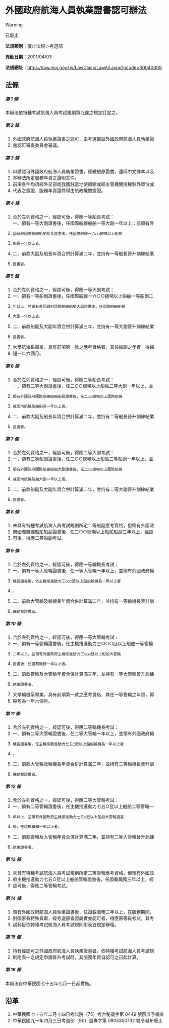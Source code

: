 # 外國政府航海人員執業證書認可辦法


> [!WARNING]
> 已廢止


**法規類別**：廢止法規＞考選部

**異動日期**：2001/04/03  

**法規網址**：https://law.moj.gov.tw/LawClass/LawAll.aspx?pcode=R0040009



## 法條
##### 第 1 條
本辦法依特種考試航海人員考試規則第九條之規定訂定之。

##### 第 2 條
1. 外國政府航海人員執業證書之認可，由考選部設外國政府航海人員執業證
1. 書認可審查委員會審議。

##### 第 3 條
1. 申請認可外國政府航海人員執業證書，應繳驗原證書，連同中文譯本以及
1. 本辦法所定服務年資之證明文件。
1. 前項各件均須經外交部或我國駐當地使領館或經主管機關授權駐外單位或
1. 代表之簽證，服務年資證件得由航政機關簽證。

##### 第 4 條
1. 合於左列資格之一，經認可後，得應一等船長考試：  
一、領有一等大副證書後，任國際航線船舶一等大副一年以上；並領有外
1.     國政府國際航線船舶船長證書後，任國際航線一六○○總噸以上船舶
1.     船長一年以上者。
1. 二、前款大副及船長年資合併計算滿二年，並持有一等船長晉升訓練結業
1.     證書者。

##### 第 5 條
1. 合於左列資格之一，經認可後，得應一等大副考試：　
1. 一、領有一等船副證書後，任國際航線一六○○總噸以上船舶一等船副二
1.     年以上，並領有外國政府國際航線船舶大副證書後，任國際航線船舶
1.     大副一年以上者。
1. 二、前款船副及大副年資合併計算滿三年，並持有一等大副晉升訓練結業
1.     證書者。
1. 大學航海系畢業，具有前項第一款之應考資格者，其任船副之年資，得縮
1. 短一年六個月。

##### 第 6 條
1. 合於左列資格之一，經認可後，得應二等船長考試：  
一、領有二等大副證書後，任二○○總噸以上船舶二等大副一年以上，並
1.     領有外國政府國際航線船舶船長證書後，任二○○總噸以上國際航線
1.     或國內航線船舶船長一年以上者。
1. 二、前款大副及船長年資合併計算滿二年，並持有二等船長晉升訓練結業
1.     證書者。

##### 第 7 條
1. 合於左列資格之一，經認可後，得應二等大副考試：　
1. 一、領有二等船副證書後，任二○○總噸以上船舶二等船副一年以上，並
1.     領有外國政府國際航線船舶大副證書後，任二○○總噸以上國際航線
1.     或國內航線船舶大副一年以上者。
1. 二、前款船副及大副年資合併計算滿二年，並持有二等大副晉升訓練結業
1.     證書者。

##### 第 8 條
1. 未具有特種考試航海人員考試規則所定二等船副應考資格，但領有外國政
1. 府國際航線船舶船副證書後，任二○○總噸以上船舶船副三年以上，經認
1. 可後，得應二等船副考試。

##### 第 9 條
1. 合於左列資格之一，經認可後，得應一等輪機長考試：　
1. 一、領有一等大管輪證書後，任一等大管輪一年以上，並領有外國政府輪
1.     機長證書後，依主機推進動力三○○○瓩以上船舶輪機長一年以上者
1.     。
1. 二、前款大管輪及輪機長年資合併計算滿二年，並持有一等輪機長晉升訓
1.     練結業證書者。

##### 第 10 條
1. 合於左列資格之一，經認可後，得應一等大管輪考試：　
1. 一、領有一等管輪證書後，任主機推進動力三○○○瓩以上船舶一等管輪
1.     二年以上，並領有外國政府主機推進動力三○○○瓩以上船舶大管輪
1.     證書後，任證載職務一年以上者。
1. 二、前款管輪及大管輪年資合併計算滿三年，並持有一等大管輪晉升訓練
1.     結業證書者。
1. 大學輪機系畢業，具有前項第一款之應考資格，其任一等管輪之年資，得
1. 縮短為一年六個月。

##### 第 11 條
1. 合於左列資格之一，經認可後，得應二等輪機長考試：　
1. 一、領有二等大管輪證書後，任二等大管輪一年以上，並領有外國政府輪
1.     機長證書後，任主機推動進動力七五○瓩以上船舶輪機長一年以上者
1.     。
1. 二、前款大管輪及輪機長年資合併計算滿二年，並持有二等輪機長晉升訓
1.     練結業證書者。

##### 第 12 條
1. 合於左列資格之一，經認可後，得應二等大管輪考試：　
1. 一、領有二等管輪證書後，任主機推進動力七五○瓩以上船舶二等管輪一
1.     年以上，並領有外國政府主機推進動力七五○瓩以上船舶大管輪證書
1.     後，任證載職務一年以上者。
1. 二、前款管輪及大管輪年資合併計算滿二年，並持有二等大管輪晉升訓練
1.     結業證書者。

##### 第 13 條
1. 未具有特種考試航海人員考試規則所定二等管輪應考資格，但領有外國政
1. 府主機推進動力七五○瓩以上船舶管輪證書後，任證載職務三年以上，經
1. 認可後，得應二等管輪考試。

##### 第 14 條
1. 領有外國政府航海人員執業證書後，任證載職務二年以上，在服務期間，
1. 對國家有特殊貢獻，經考選部查證屬實並認可者，得應原等級考試，其考
1. 試科目依特種考試航海人員考試規則附表五規定辦理。

##### 第 15 條
1. 持有經認可之外國政府航海人員執業證書者，依特種考試航海人員考試規
1. 則附表一之規定申請晉升考試時，其服務年資自認可之日起計算。

##### 第 16 條
本辦法自中華民國七十五年七月一日起實施。

## 沿革
1. 中華民國七十五年二月十四日考試院（75）考台秘議字第 0449 號函准予備查
1. 中華民國九十年四月三日考選部（90）選專字第 0903300732 號令發布廢止
